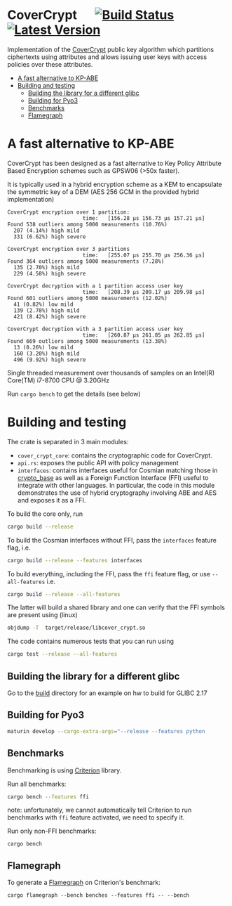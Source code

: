 # CoverCrypt &emsp; [![Build Status]][actions] [![Latest Version]][crates.io]

Implementation of the [CoverCrypt](bib/CoverCrypt.pdf) public key algorithm which partitions ciphertexts using attributes and allows issuing user keys with access policies over these attributes.

[Build Status]: https://img.shields.io/github/workflow/status/Cosmian/cover_crypt/CI%20checks/main
[actions]: https://github.com/Cosmian/cover_crypt/actions?query=branch%3Amain
[Latest Version]: https://img.shields.io/crates/v/cover_crypt.svg
[crates.io]: https://crates.io/crates/cover_crypt




- [A fast alternative to KP-ABE](#a-fast-alternative-to-kp-abe)
- [Building and testing](#building-and-testing)
  - [Building the library for a different glibc](#building-the-library-for-a-different-glibc)
  - [Building for Pyo3](#building-for-pyo3)
  - [Benchmarks](#benchmarks)
  - [Flamegraph](#flamegraph)

# A fast alternative to KP-ABE

CoverCrypt has been designed as a fast alternative to Key Policy Attribute Based Encryption schemes such as GPSW06 (>50x faster).

It is typically used in a hybrid encryption scheme as a KEM to encapsulate the symmetric key of a DEM (AES 256 GCM in the provided hybrid implementation)

```
CoverCrypt encryption over 1 partition: 
                        time:   [156.28 µs 156.73 µs 157.21 µs]
Found 538 outliers among 5000 measurements (10.76%)
  207 (4.14%) high mild
  331 (6.62%) high severe

CoverCrypt encryption over 3 partitions                                                                             
                        time:   [255.07 µs 255.70 µs 256.36 µs]
Found 364 outliers among 5000 measurements (7.28%)
  135 (2.70%) high mild
  229 (4.58%) high severe

CoverCrypt decryption with a 1 partition access user key
                        time:   [208.39 µs 209.17 µs 209.98 µs]
Found 601 outliers among 5000 measurements (12.02%)
  41 (0.82%) low mild
  139 (2.78%) high mild
  421 (8.42%) high severe

CoverCrypt decryption with a 3 partition access user key
                        time:   [260.87 µs 261.85 µs 262.85 µs]
Found 669 outliers among 5000 measurements (13.38%)
  13 (0.26%) low mild
  160 (3.20%) high mild
  496 (9.92%) high severe
```
Single threaded measurement over thousands of samples on an Intel(R) Core(TM) i7-8700 CPU @ 3.20GHz

Run `cargo bench` to get the details (see below)

# Building and testing

The crate is separated in 3 main modules:

- `cover_crypt_core`: contains the cryptographic code for CoverCrypt. 
- `api.rs`: exposes the public API with policy management
- `interfaces`: contains interfaces useful for Cosmian matching those in [crypto_base](https://github.com/Cosmian/crypto_base) as well as a Foreign Function Interface (FFI) useful to integrate with other languages. In particular, the code in this module demonstrates the use of hybrid cryptography involving ABE and AES and exposes it as a FFI.

To build the core only, run

```bash
cargo build --release
```

To build the Cosmian interfaces without FFI, pass the `interfaces` feature flag, i.e.
```bash
cargo build --release --features interfaces
```

To build everything, including the FFI, pass the `ffi` feature flag, or use `--all-features` i.e.
```bash
cargo build --release --all-features
```

The latter will build a shared library and one can verify that the FFI symbols are present using (linux)
```bash
objdump -T  target/release/libcover_crypt.so
```

The code contains numerous tests that you can run using

```bash
cargo test --release --all-features
```

## Building the library for a different glibc

Go to the [build](build/glibc-2.17/) directory for an example on hw to build for GLIBC 2.17

## Building for Pyo3

```bash
maturin develop --cargo-extra-args="--release --features python
```

## Benchmarks

Benchmarking is using [Criterion](https://github.com/bheisler/criterion.rs) library.

Run all benchmarks:

```bash
cargo bench --features ffi
```

note: unfortunately, we cannot automatically tell Criterion to run benchmarks with `ffi` feature activated, we need to specify it.

Run only non-FFI benchmarks:

```console
cargo bench
```

## Flamegraph

To generate a [Flamegraph](https://github.com/flamegraph-rs/flamegraph) on Criterion's benchmark:

```console
cargo flamegraph --bench benches --features ffi -- --bench
```
